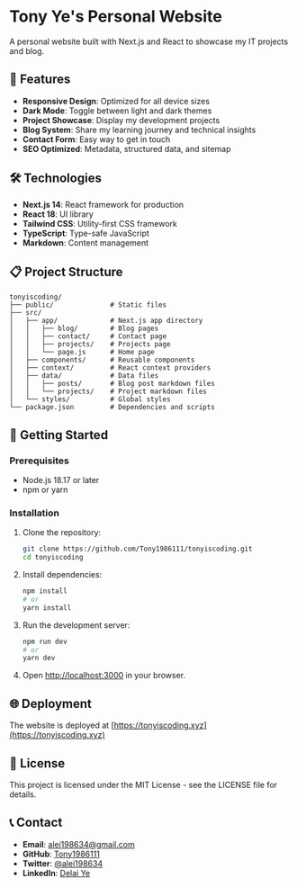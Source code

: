 # Tony Ye's Personal Website

A personal website built with Next.js and React to showcase my IT projects and blog.

## 🚀 Features

- **Responsive Design**: Optimized for all device sizes
- **Dark Mode**: Toggle between light and dark themes
- **Project Showcase**: Display my development projects
- **Blog System**: Share my learning journey and technical insights
- **Contact Form**: Easy way to get in touch
- **SEO Optimized**: Metadata, structured data, and sitemap

## 🛠️ Technologies

- **Next.js 14**: React framework for production
- **React 18**: UI library
- **Tailwind CSS**: Utility-first CSS framework
- **TypeScript**: Type-safe JavaScript
- **Markdown**: Content management

## 📋 Project Structure

```
tonyiscoding/
├── public/              # Static files
├── src/
│   ├── app/             # Next.js app directory
│   │   ├── blog/        # Blog pages
│   │   ├── contact/     # Contact page
│   │   ├── projects/    # Projects page
│   │   └── page.js      # Home page
│   ├── components/      # Reusable components
│   ├── context/         # React context providers
│   ├── data/            # Data files
│   │   ├── posts/       # Blog post markdown files
│   │   └── projects/    # Project markdown files
│   └── styles/          # Global styles
└── package.json         # Dependencies and scripts
```

## 🚀 Getting Started

### Prerequisites

- Node.js 18.17 or later
- npm or yarn

### Installation

1. Clone the repository:
   ```bash
   git clone https://github.com/Tony1986111/tonyiscoding.git
   cd tonyiscoding
   ```

2. Install dependencies:
   ```bash
   npm install
   # or
   yarn install
   ```

3. Run the development server:
   ```bash
   npm run dev
   # or
   yarn dev
   ```

4. Open [http://localhost:3000](http://localhost:3000) in your browser.

## 🌐 Deployment

The website is deployed at [https://tonyiscoding.xyz](https://tonyiscoding.xyz)

## 📝 License

This project is licensed under the MIT License - see the LICENSE file for details.

## 📞 Contact

- **Email**: alei198634@gmail.com
- **GitHub**: [Tony1986111](https://github.com/Tony1986111)
- **Twitter**: [@alei198634](https://x.com/alei198634)
- **LinkedIn**: [Delai Ye](https://www.linkedin.com/in/delai-ye-2551b092/)
